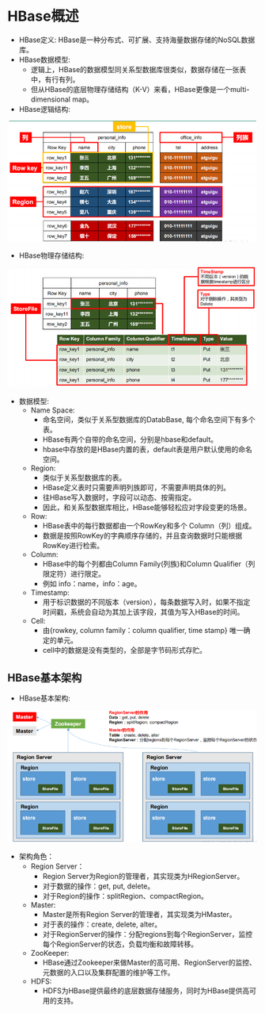 # HBase概述

  - HBase定义: HBase是一种分布式、可扩展、支持海量数据存储的NoSQL数据库。
  - HBase数据模型: 
    - 逻辑上，HBase的数据模型同关系型数据库很类似，数据存储在一张表中，有行有列。
    - 但从HBase的底层物理存储结构（K-V）来看，HBase更像是一个multi-dimensional map。
  - HBase逻辑结构: 
  
  ![HBase逻辑结构](./图片/HBase逻辑结构.PNG)
  
  - HBase物理存储结构: 
  
  ![HBase物理存储结构](./图片/HBase物理存储结构.PNG) 
  
  - 数据模型:
    - Name Space: 
      - 命名空间，类似于关系型数据库的DatabBase, 每个命名空间下有多个表。
      - HBase有两个自带的命名空间，分别是hbase和default。
      - hbase中存放的是HBase内置的表，default表是用户默认使用的命名空间。
    - Region:
      - 类似于关系型数据库的表。
      - HBase定义表时只需要声明列族即可，不需要声明具体的列。
      - 往HBase写入数据时，字段可以动态、按需指定。
      - 因此，和关系型数据库相比，HBase能够轻松应对字段变更的场景。
    - Row:
      - HBase表中的每行数据都由一个RowKey和多个 Column（列）组成。
      - 数据是按照RowKey的字典顺序存储的，并且查询数据时只能根据RowKey进行检索。
    - Column:
      - HBase中的每个列都由Column Family(列族)和Column Qualifier（列限定符）进行限定。
      - 例如 info：name，info：age。
    - Timestamp:
      - 用于标识数据的不同版本（version），每条数据写入时，如果不指定时间戳，系统会自动为其加上该字段，其值为写入HBase的时间。
    - Cell:
      - 由{rowkey, column family：column qualifier, time stamp} 唯一确定的单元。
      - cell中的数据是没有类型的，全部是字节码形式存贮。
      
## HBase基本架构

  - HBase基本架构:
  
  ![HBase基本架构](./图片/HBase基本架构.PNG)
      
  - 架构角色：
    - Region Server：
      - Region Server为Region的管理者，其实现类为HRegionServer。
      - 对于数据的操作：get, put, delete。
      - 对于Region的操作：splitRegion、compactRegion。
    - Master:
      - Master是所有Region Server的管理者，其实现类为HMaster。
      - 对于表的操作：create, delete, alter。
      - 对于RegionServer的操作：分配regions到每个RegionServer，监控每个RegionServer的状态，负载均衡和故障转移。
    - ZooKeeper:
      - HBase通过Zookeeper来做Master的高可用、RegionServer的监控、元数据的入口以及集群配置的维护等工作。
    - HDFS:
      - HDFS为HBase提供最终的底层数据存储服务，同时为HBase提供高可用的支持。
      
      
      
      
      
      
      
      
      
      
      
      
      
      
      
      
      
      
      
    
    
    
    
    
    
    
    
    
    
    
    
    
    
    
    
